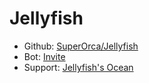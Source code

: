 # Jellyfish

- Github: [SuperOrca/Jellyfish](https://github.com/SuperOrca/Jellyfish)
- Bot: [Invite](https://discord.com/api/oauth2/authorize?client_id=1007336443900874832&permissions=8&scope=bot%20applications.commands)
- Support: [Jellyfish's Ocean](https://discord.gg/Ns7dkx6gSg)

